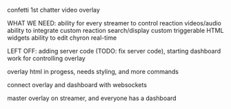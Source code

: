 confetti 1st chatter video overlay


WHAT WE NEED:
  ability for every streamer to control
  reaction videos/audio
  ability to integrate custom reaction search/display
  custom triggerable HTML widgets
  ability to edit chyron real-time




LEFT OFF:
  adding server code (TODO: fix server code), starting dashboard work for controlling overlay

  overlay html in progess, needs styling, and more commands

  connect overlay and dashboard with websockets

  master overlay on streamer, and everyone has a dashboard